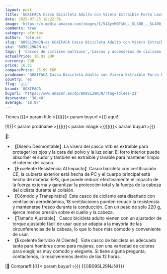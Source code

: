 ```yaml
---
layout: post
title: 'GOXIFACA Casco Bicicleta Adulto con Visera Extraíble Forro Lavable Cascos Bicicleta Montaña Ajustable para Adultos Que Montan en Montañas y Carretera  Tamaño de la Cabeza 58-62cm '
date: 2025-07-25 18:22:36
image: 'https://m.media-amazon.com/images/I/51AyvMQTshL._SL500_._SL400_.jpg'
comments: true
category: ofertas
author: 'tole.es'
slug: 'B09SL29NJN-es GOXIFACA Casco Bicicleta Adulto con Visera Extraíble Forro...'
sku: 'B09SL29NJN-es'
tags: [ 'Cascos de ciclismo multiuso','Cascos y accesorios de ciclismo','Ciclismo','Deportes y aire libre','Ropa y equipo para deportes','bicicleta','goxifaca','🇪🇸', ]
actualPrice: 16.01 EUR
currency: EUR
price: 16.01
comparePrice: 25.99 EUR
prodname: 'GOXIFACA Casco Bicicleta Adulto con Visera Extraíble Forro Lavable Cascos Bicicleta Montaña Ajustable para Adultos Que Montan en Montañas y Carretera  Tamaño de la Cabeza 58-62cm '
country: 'es'
flag: '🇪🇸'
brand: 'GOXIFACA'
buyurl: 'https://www.amazon.es/dp/B09SL29NJN/?tag=tolees-21'
descuento: '38.40'
average: '18.07'
---
```


Tienes [{{< param title >}}]({{< param buyurl >}}) aqui!

[![{{< param prodname >}}]({{< param image >}})]({{< param buyurl >}})

🔎:

- 【Diseño Desmontable】La visera del casco mtb es extraíble para proteger los ojos y la cara del polvo y la luz solar. El forro interior puede absorber el sudor y también es extraíble y lavable para mantener limpio el interior del casco.
- 【Excelente Resistencia Al Impacto】Casco bicicleta con certificación CE, la cubierta exterior está hecha de PC y el cuerpo principal está hecho de material EPS, que puede reducir efectivamente el impacto de la fuerza externa y garantizar la protección total y la fuerza de la cabeza del ciclista durante el colisión.
- 【Cómodo y Transpirable】Este casco de ciclismo está diseñado con ventilación aerodinámica, 18 ventilaciones pueden reducir la resistencia y mantenerse fresco durante la conducción. Con un peso de solo 220 g, ejerce menos presión sobre el cuello y la cabeza.
- 【Tamaño Ajustable】 Casco bicicleta adulto vienen con un ajustador de torque ajustable fácil de usar que se adapta a la mayoría de las circunferencias de la cabeza, lo que lo hace más cómodo y conveniente de usar.
- 【Excelente Servicio Al Cliente】 Este casco de bicicleta es adecuado tanto para hombres como para mujeres, con una variedad de colores para elegir, es muy cómodo y elegante. Si tiene alguna pregunta, contáctenos, lo resolveremos dentro de las 12 horas.

[🛒 Comprar!!!]({{< param buyurl >}})
{{<world>}}B09SL29NJN{{</world>}}
